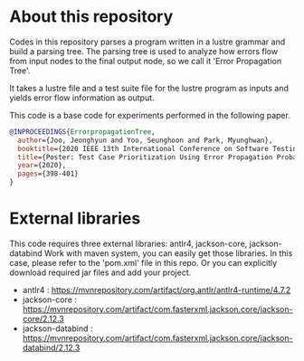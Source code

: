 # About this repository
Codes in this repository parses a program written in a lustre grammar and build a parsing tree. The parsing tree is used to analyze how errors flow from input nodes to the final output node, so we call it 'Error Propagation Tree'.

It takes a lustre file and a test suite file for the lustre program as inputs and yields error flow information as output.

This code is a base code for experiments performed in the following paper.

```BibTeX
@INPROCEEDINGS{ErrorpropagationTree,
  author={Joo, Jeonghyun and Yoo, Seunghoon and Park, Myunghwan},
  booktitle={2020 IEEE 13th International Conference on Software Testing, Validation and Verification (ICST)}, 
  title={Poster: Test Case Prioritization Using Error Propagation Probability}, 
  year={2020},
  pages={398-401}
}
```

# External libraries
This code requires three external libraries: antlr4, jackson-core, jackson-databind
Work with maven system, you can easily get those libraries. In this case, please refer to the 'pom.xml' file in this repo.
Or you can explicitly download required jar files and add your project.
- antlr4 : https://mvnrepository.com/artifact/org.antlr/antlr4-runtime/4.7.2
- jackson-core : https://mvnrepository.com/artifact/com.fasterxml.jackson.core/jackson-core/2.12.3
- jackson-databind : https://mvnrepository.com/artifact/com.fasterxml.jackson.core/jackson-databind/2.12.3
